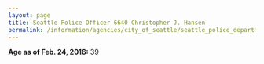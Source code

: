 ```yaml
---
layout: page
title: Seattle Police Officer 6640 Christopher J. Hansen
permalink: /information/agencies/city_of_seattle/seattle_police_department/copbook/6640/
---
```


**Age as of Feb. 24, 2016:** 39
